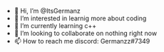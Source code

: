 - 👋 Hi, I’m @ItsGermanz
- 👀 I’m interested in learnig more about coding
- 🌱 I’m currently learning c++
- 💞️ I’m looking to collaborate on nothing right now
- 📫 How to reach me discord: Germanzz#7349

<!---
ItsGermanz/ItsGermanz is a ✨ special ✨ repository because its `README.md` (this file) appears on your GitHub profile.
You can click the Preview link to take a look at your changes.
--->
